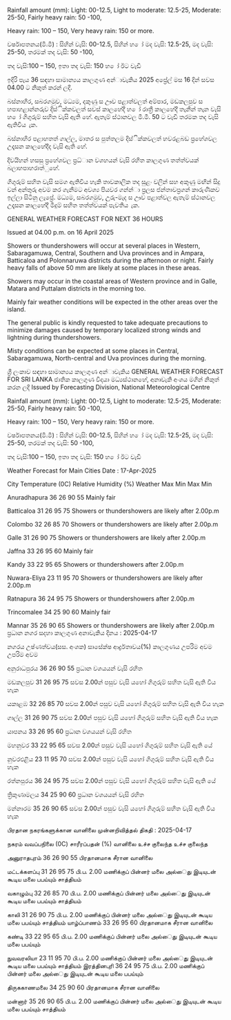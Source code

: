 Rainfall amount (mm): Light: 00-12.5, Light to moderate: 12.5-25, Moderate: 25-50, Fairly heavy rain: 50 -100,

Heavy rain: 100 – 150, Very heavy rain: 150 or more.

වර්ෂාපතනය(මි.මී) : සිහින් වැසි: 00-12.5, සිහින් හ ෝ මද වැසි: 12.5-25, මද වැසි: 25-50, තරමක් තද වැසි: 50 -100,

තද වැසි:100 – 150, ඉතා තද වැසි: 150 හ ෝ ඊට වැඩි

ඉදිරි පැය 36 සඳහා සාමාන්‍යය කාලගුණ අන්‍ාවැකිය 2025 අප්‍රේල් මස 16 දින්‍ සවස 04.00 ට නිකුත් කරන්‍ ලදි.

බස්නාහිර, සබරගමුව, මධ්‍යම, දකුණු ස ඌව පළාත්වලත් අම්පාර, මඩකලපුව ස හපාහළාන්නරුව දිස්ික්කවලත් සවස් කාලහේදී හ ෝ රාත්‍රී කාලහේදී තැනින් තැන වැසි හ ෝ ගිගුරුම් සහිත වැසි ඇති හේ. ඇතැම් ස්ථානවල මි.මී. 50 ට වැඩි තරමක තද වැසි ඇතිවිය ැක.

බස්නාහිර පළාහතත් ගාල්ල, මාතර ස පුත්තලම දිස්ික්කවලත් හවරළබඩ ප්‍රහේශවල උදෑසන කාලහේදීද වැසි ඇති හේ.

දිවයිහන් හසසු ප්‍රහේශවල ප්‍රධ්‍ාන වශහයන් වැසි රහිත කාලගුණ තත්ත්වයක් බලාහපාහරාත්ුහේ.

ගිගුරුම් සහිත වැසි සමග ඇතිවිය හැකි තාවකාලික තද සුළං වලින් සහ අකුණු මඟින් සිදු වන්‍ අන්‍තුරු අවම කර ගැනීමට අවශ්‍ය පියවර ගන්න්‍ා ප්‍රලස ජන්‍තාවප්‍රගන් කාරුණිකව ඉල්ලා සිටිනු ලැප්‍රේ. මධ්‍යම, සබරගමුව, උුරු-මැද ස ඌව පළාත්වල ඇතැම් ස්ථානවල උදෑසන කාලහේදී මීදුම් සහිත තත්ත්වයක් පැවතිය ැක.

GENERAL WEATHER FORECAST FOR NEXT 36 HOURS

Issued at 04.00 p.m. on 16 April 2025

Showers or thundershowers will occur at several places in Western, Sabaragamuwa, Central, Southern and Uva provinces and in Ampara, Batticaloa and Polonnaruwa districts during the afternoon or night. Fairly heavy falls of above 50 mm are likely at some places in these areas.

Showers may occur in the coastal areas of Western province and in Galle, Matara and Puttalam districts in the morning too.

Mainly fair weather conditions will be expected in the other areas over the island.

The general public is kindly requested to take adequate precautions to minimize damages caused by temporary localized strong winds and lightning during thundershowers.

Misty conditions can be expected at some places in Central, Sabaragamuwa, North-central and Uva provinces during the morning.

ශ්‍රී ලංකාව සඳහා සාමාන්‍යය කාලගුණ අන්‍ාවැකිය GENERAL WEATHER FORECAST FOR SRI LANKA ජාතික කාලගුණ විදයා මධ්‍යස්ථානහේ, අනාවැකි අංශය මගින් නිකුත් කරන ලදි Issued by Forecasting Division, National Meteorological Centre

Rainfall amount (mm): Light: 00-12.5, Light to moderate: 12.5-25, Moderate: 25-50, Fairly heavy rain: 50 -100,

Heavy rain: 100 – 150, Very heavy rain: 150 or more.

වර්ෂාපතනය(මි.මී) : සිහින් වැසි: 00-12.5, සිහින් හ ෝ මද වැසි: 12.5-25, මද වැසි: 25-50, තරමක් තද වැසි: 50 -100,

තද වැසි:100 – 150, ඉතා තද වැසි: 150 හ ෝ ඊට වැඩි

Weather Forecast for Main Cities Date : 17-Apr-2025

City Temperature (0C) Relative Humidity (%) Weather Max Min Max Min

Anuradhapura 36 26 90 55 Mainly fair

Batticaloa 31 26 95 75 Showers or thundershowers are likely after 2.00p.m

Colombo 32 26 85 70 Showers or thundershowers are likely after 2.00p.m

Galle 31 26 90 75 Showers or thundershowers are likely after 2.00p.m

Jaffna 33 26 95 60 Mainly fair

Kandy 33 22 95 65 Showers or thundershowers after 2.00p.m

Nuwara-Eliya 23 11 95 70 Showers or thundershowers are likely after 2.00p.m

Ratnapura 36 24 95 75 Showers or thundershowers after 2.00p.m

Trincomalee 34 25 90 60 Mainly fair

Mannar 35 26 90 65 Showers or thundershowers are likely after 2.00p.m ප්‍රධාන නගර සදහා කාලගුණ අනාවැකිය දිනය : 2025-04-17

නගරය උෂ්ණත්වය(සස. අංශක) සාසේක්ෂ ආර්ද්‍රතාවය(%) කාලගුණය උපරිම අවම උපරිම අවම

අනුරාධපුරය 36 26 90 55 ප්‍රධාන වශයයන් වැසි රහිත

මඩකලපුව 31 26 95 75 සවස 2.00න් පසුව වැසි යහෝ ගිගුරුම් සහිත වැසි ඇති විය හැක

යකාළඹ 32 26 85 70 සවස 2.00න් පසුව වැසි යහෝ ගිගුරුම් සහිත වැසි ඇති විය හැක

ගාල්ල 31 26 90 75 සවස 2.00න් පසුව වැසි යහෝ ගිගුරුම් සහිත වැසි ඇති විය හැක

යාපනය 33 26 95 60 ප්‍රධාන වශයයන් වැසි රහිත

මහනුවර 33 22 95 65 සවස 2.00න් පසුව වැසි යහෝ ගිගුරුම් සහිත වැසි ඇති යේ

නුවරඑළිය 23 11 95 70 සවස 2.00න් පසුව වැසි යහෝ ගිගුරුම් සහිත වැසි ඇති විය හැක

රත්නපුරය 36 24 95 75 සවස 2.00න් පසුව වැසි යහෝ ගිගුරුම් සහිත වැසි ඇති යේ

ත්‍රිකුණාමලය 34 25 90 60 ප්‍රධාන වශයයන් වැසි රහිත

මන්නාරම 35 26 90 65 සවස 2.00න් පසුව වැසි යහෝ ගිගුරුම් සහිත වැසි ඇති විය හැක

பிரதான நகரங்களுக்கான வானிலை முன்னறிவித்தல் திகதி : 2025-04-17

நகரம் வவப்பநிலை (0C) சாரீரப்பதன் (%) வானிலை உச்ச குலைந்த உச்ச குலைந்த

அனுராதபுரம் 36 26 90 55 பிரதானமாக சீரான வானிலை

மட்டக்களப்பு 31 26 95 75 பி.ப. 2.00 மணிக்குப் பின்னர் மலை அல்ைது இடியுடன் கூடிய மலை பபய்யும் சாத்தியம்

வகாழும்பு 32 26 85 70 பி.ப. 2.00 மணிக்குப் பின்னர் மலை அல்ைது இடியுடன் கூடிய மலை பபய்யும் சாத்தியம்

காலி 31 26 90 75 பி.ப. 2.00 மணிக்குப் பின்னர் மலை அல்ைது இடியுடன் கூடிய மலை பபய்யும் சாத்தியம் யாழ்ப்பாணம் 33 26 95 60 பிரதானமாக சீரான வானிலை

கண்டி 33 22 95 65 பி.ப. 2.00 மணிக்குப் பின்னர் மலை அல்ைது இடியுடன் கூடிய மலை பபய்யும்

நுவவரலியா 23 11 95 70 பி.ப. 2.00 மணிக்குப் பின்னர் மலை அல்ைது இடியுடன் கூடிய மலை பபய்யும் சாத்தியம் இரத்தினபுரி 36 24 95 75 பி.ப. 2.00 மணிக்குப் பின்னர் மலை அல்ைது இடியுடன் கூடிய மலை பபய்யும்

திருககாணமலை 34 25 90 60 பிரதானமாக சீரான வானிலை

மன்னார் 35 26 90 65 பி.ப. 2.00 மணிக்குப் பின்னர் மலை அல்ைது இடியுடன் கூடிய மலை பபய்யும் சாத்தியம்